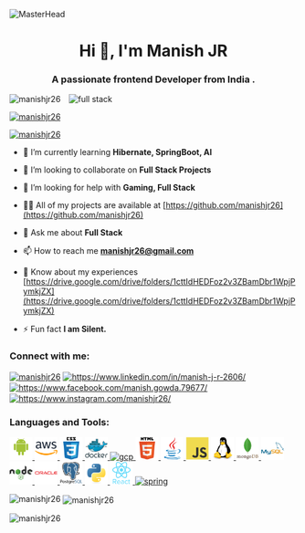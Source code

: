 ![MasterHead](https://www.apptha.com/blog/wp-content/uploads/2019/05/Hire-full-stack-developer.jpg)
<h1 align="center">Hi 👋, I'm Manish JR</h1>
<h3 align="center">A passionate frontend Developer from India .</h3>
<img align="right" width="400" src="https://www.freecodecamp.org/news/content/images/2022/11/hire-full-stack-developers1546507474317-1.gif" alt="full stack">

<p align="left"> <img src="https://komarev.com/ghpvc/?username=manishjr26&label=Profile%20views&color=0e75b6&style=flat" alt="manishjr26" /> </p>

<p align="left"> <a href="https://github.com/ryo-ma/github-profile-trophy"><img src="https://github-profile-trophy.vercel.app/?username=manishjr26" alt="manishjr26" /></a> </p>

<p align="left"> <a href="https://twitter.com/manishjr26" target="blank"><img src="https://img.shields.io/twitter/follow/manishjr26?logo=twitter&style=for-the-badge" alt="manishjr26" /></a> </p>

- 🌱 I’m currently learning **Hibernate, SpringBoot, AI**

- 👯 I’m looking to collaborate on **Full Stack Projects**

- 🤝 I’m looking for help with **Gaming, Full Stack**

- 👨‍💻 All of my projects are available at [https://github.com/manishjr26](https://github.com/manishjr26)

- 💬 Ask me about **Full Stack**

- 📫 How to reach me **manishjr26@gmail.com**

- 📄 Know about my experiences [https://drive.google.com/drive/folders/1cttIdHEDFoz2v3ZBamDbr1WpjPymkjZX](https://drive.google.com/drive/folders/1cttIdHEDFoz2v3ZBamDbr1WpjPymkjZX)

- ⚡ Fun fact **I am Silent.**

<h3 align="left">Connect with me:</h3>
<p align="left">
<a href="https://twitter.com/manishjr26" target="blank"><img align="center" src="https://raw.githubusercontent.com/rahuldkjain/github-profile-readme-generator/master/src/images/icons/Social/twitter.svg" alt="manishjr26" height="30" width="40" /></a>
<a href="https://linkedin.com/in/https://www.linkedin.com/in/manish-j-r-2606/" target="blank"><img align="center" src="https://raw.githubusercontent.com/rahuldkjain/github-profile-readme-generator/master/src/images/icons/Social/linked-in-alt.svg" alt="https://www.linkedin.com/in/manish-j-r-2606/" height="30" width="40" /></a>
<a href="https://fb.com/https://www.facebook.com/manish.gowda.79677/" target="blank"><img align="center" src="https://raw.githubusercontent.com/rahuldkjain/github-profile-readme-generator/master/src/images/icons/Social/facebook.svg" alt="https://www.facebook.com/manish.gowda.79677/" height="30" width="40" /></a>
<a href="https://instagram.com/https://www.instagram.com/manishjr26/" target="blank"><img align="center" src="https://raw.githubusercontent.com/rahuldkjain/github-profile-readme-generator/master/src/images/icons/Social/instagram.svg" alt="https://www.instagram.com/manishjr26/" height="30" width="40" /></a>
</p>

<h3 align="left">Languages and Tools:</h3>
<p align="left"> <a href="https://developer.android.com" target="_blank" rel="noreferrer"> <img src="https://raw.githubusercontent.com/devicons/devicon/master/icons/android/android-original-wordmark.svg" alt="android" width="40" height="40"/> </a> <a href="https://aws.amazon.com" target="_blank" rel="noreferrer"> <img src="https://raw.githubusercontent.com/devicons/devicon/master/icons/amazonwebservices/amazonwebservices-original-wordmark.svg" alt="aws" width="40" height="40"/> </a> <a href="https://www.w3schools.com/css/" target="_blank" rel="noreferrer"> <img src="https://raw.githubusercontent.com/devicons/devicon/master/icons/css3/css3-original-wordmark.svg" alt="css3" width="40" height="40"/> </a> <a href="https://www.docker.com/" target="_blank" rel="noreferrer"> <img src="https://raw.githubusercontent.com/devicons/devicon/master/icons/docker/docker-original-wordmark.svg" alt="docker" width="40" height="40"/> </a> <a href="https://cloud.google.com" target="_blank" rel="noreferrer"> <img src="https://www.vectorlogo.zone/logos/google_cloud/google_cloud-icon.svg" alt="gcp" width="40" height="40"/> </a> <a href="https://www.w3.org/html/" target="_blank" rel="noreferrer"> <img src="https://raw.githubusercontent.com/devicons/devicon/master/icons/html5/html5-original-wordmark.svg" alt="html5" width="40" height="40"/> </a> <a href="https://www.java.com" target="_blank" rel="noreferrer"> <img src="https://raw.githubusercontent.com/devicons/devicon/master/icons/java/java-original.svg" alt="java" width="40" height="40"/> </a> <a href="https://developer.mozilla.org/en-US/docs/Web/JavaScript" target="_blank" rel="noreferrer"> <img src="https://raw.githubusercontent.com/devicons/devicon/master/icons/javascript/javascript-original.svg" alt="javascript" width="40" height="40"/> </a> <a href="https://www.linux.org/" target="_blank" rel="noreferrer"> <img src="https://raw.githubusercontent.com/devicons/devicon/master/icons/linux/linux-original.svg" alt="linux" width="40" height="40"/> </a> <a href="https://www.mongodb.com/" target="_blank" rel="noreferrer"> <img src="https://raw.githubusercontent.com/devicons/devicon/master/icons/mongodb/mongodb-original-wordmark.svg" alt="mongodb" width="40" height="40"/> </a> <a href="https://www.mysql.com/" target="_blank" rel="noreferrer"> <img src="https://raw.githubusercontent.com/devicons/devicon/master/icons/mysql/mysql-original-wordmark.svg" alt="mysql" width="40" height="40"/> </a> <a href="https://nodejs.org" target="_blank" rel="noreferrer"> <img src="https://raw.githubusercontent.com/devicons/devicon/master/icons/nodejs/nodejs-original-wordmark.svg" alt="nodejs" width="40" height="40"/> </a> <a href="https://www.oracle.com/" target="_blank" rel="noreferrer"> <img src="https://raw.githubusercontent.com/devicons/devicon/master/icons/oracle/oracle-original.svg" alt="oracle" width="40" height="40"/> </a> <a href="https://www.postgresql.org" target="_blank" rel="noreferrer"> <img src="https://raw.githubusercontent.com/devicons/devicon/master/icons/postgresql/postgresql-original-wordmark.svg" alt="postgresql" width="40" height="40"/> </a> <a href="https://www.python.org" target="_blank" rel="noreferrer"> <img src="https://raw.githubusercontent.com/devicons/devicon/master/icons/python/python-original.svg" alt="python" width="40" height="40"/> </a> <a href="https://reactjs.org/" target="_blank" rel="noreferrer"> <img src="https://raw.githubusercontent.com/devicons/devicon/master/icons/react/react-original-wordmark.svg" alt="react" width="40" height="40"/> </a> <a href="https://spring.io/" target="_blank" rel="noreferrer"> <img src="https://www.vectorlogo.zone/logos/springio/springio-icon.svg" alt="spring" width="40" height="40"/> </a> </p>

<p><img align="left" src="https://github-readme-stats.vercel.app/api/top-langs?username=manishjr26&show_icons=true&locale=en&layout=compact" alt="manishjr26" /></p>

<p>&nbsp;<img align="center" src="https://github-readme-stats.vercel.app/api?username=manishjr26&show_icons=true&locale=en" alt="manishjr26" /></p>

<p><img align="center" src="https://github-readme-streak-stats.herokuapp.com/?user=manishjr26&" alt="manishjr26" /></p>
